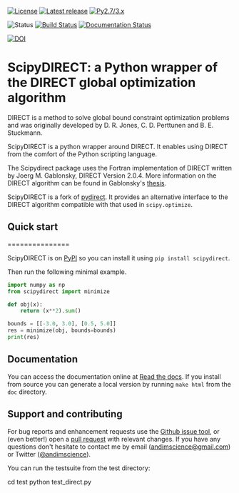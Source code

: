 [![License](https://img.shields.io/pypi/l/scipydirect.svg)](https://github.com/andim/scipydirect/blob/master/LICENSE)
[![Latest release](https://img.shields.io/pypi/v/scipydirect.svg)](https://pypi.python.org/pypi/scipydirect)
[![Py2.7/3.x](https://img.shields.io/pypi/pyversions/scipydirect.svg)](https://pypi.python.org/pypi/scipydirect)

![Status](https://img.shields.io/pypi/status/scipydirect.svg)
[![Build Status](https://travis-ci.org/andim/scipydirect.svg?branch=master)](https://travis-ci.org/andim/scipydirect)
[![Documentation Status](https://readthedocs.org/projects/scipydirect/badge/?version=latest)](https://scipydirect.readthedocs.io/en/latest/?badge=latest)

[![DOI](https://zenodo.org/badge/.svg)](https://zenodo.org/badge/latestdoi/)

# ScipyDIRECT: a Python wrapper of the DIRECT global optimization algorithm

DIRECT is a method to solve global bound constraint optimization problems and
was originally developed by D. R. Jones, C. D. Perttunen and B. E. Stuckmann.

ScipyDIRECT is a python wrapper around DIRECT. It enables using DIRECT from the
comfort of the Python scripting language.

The Scipydirect package uses the Fortran implementation of DIRECT written by Joerg M. Gablonsky, DIRECT Version 2.0.4. More information on the DIRECT
algorithm can be found in Gablonsky's [thesis](http://repository.lib.ncsu.edu/ir/bitstream/1840.16/3920/1/etd.pdf).

ScipyDIRECT is a fork of [pydirect](https://bitbucket.org/amitibo/pydirect). It provides an alternative interface to the DIRECT algorithm compatible with that used in `scipy.optimize`.

## Quick start
===============

ScipyDIRECT is on [PyPI](https://pypi.python.org/pypi/scipydirect/) so you can install it using `pip install scipydirect`.

Then run the following minimal example.

```python
import numpy as np
from scipydirect import minimize

def obj(x):
    return (x**2).sum()

bounds = [[-3.0, 3.0], [0.5, 5.0]]
res = minimize(obj, bounds=bounds)
print(res)
```

## Documentation
You can access the documentation online at [Read the docs](http://scipydirect.readthedocs.io/en/latest/). If you install from source you can generate a local version by running `make html` from the `doc` directory.

## Support and contributing

For bug reports and enhancement requests use the [Github issue tool](http://github.com/andim/scipydirect/issues/new), or (even better!) open a [pull request](http://github.com/andim/scipydirect/pulls) with relevant changes. If you have any questions don't hesitate to contact me by email (andimscience@gmail.com) or Twitter ([@andimscience](http://twitter.com/andimscience)).

You can run the testsuite from the test directory: 

   cd test
   python test_direct.py
